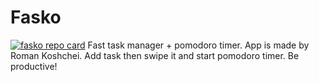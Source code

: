 # Fasko
[![fasko repo card](https://repository-images.githubusercontent.com/500033502/940a4770-acd8-40a7-b54f-5f12d46124c4)](https://fasko-app.github.io/)
Fast task manager + pomodoro timer. App is made by Roman Koshchei. Add task then swipe it and start pomodoro timer. Be productive!
